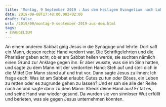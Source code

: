 ```yaml
---
title: 'Montag, 9 September 2019 : Aus dem Heiligen Evangelium nach Lukas - Lk 6,6-11.'
date: 2019-09-08T17:48:00.003+02:00
draft: false
url: /2019/09/montag-9-september-2019-aus-dem.html
tags: 
- EVANGELIUM
---
```


An einem anderen Sabbat ging Jesus in die Synagoge und lehrte. Dort saß ein Mann, dessen rechte Hand verdorrt war. Die Schriftgelehrten und die Pharisäer gaben acht, ob er am Sabbat heilen werde; sie suchten nämlich einen Grund zur Anklage gegen ihn. Er aber wusste, was sie im Sinn hatten, und sagte zu dem Mann mit der verdorrten Hand: Steh auf und stell dich in die Mitte! Der Mann stand auf und trat vor. Dann sagte Jesus zu ihnen: Ich frage euch: Was ist am Sabbat erlaubt: Gutes zu tun oder Böses, ein Leben zu retten oder es zugrunde gehen zu lassen? Und er sah sie alle der Reihe nach an und sagte dann zu dem Mann: Streck deine Hand aus! Er tat es, und seine Hand war wieder gesund. Da wurden sie von sinnloser Wut erfüllt und berieten, was sie gegen Jesus unternehmen könnten.